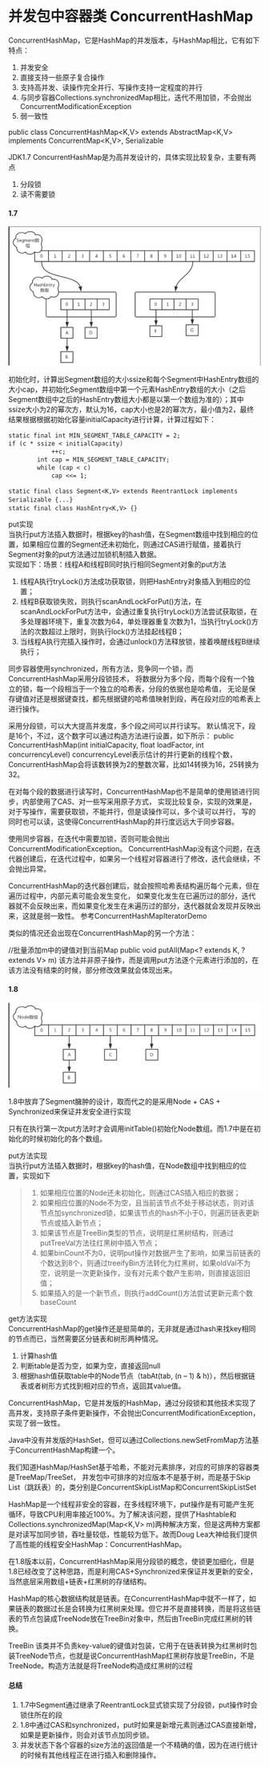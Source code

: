 # 并发包中容器类	ConcurrentHashMap

ConcurrentHashMap，它是HashMap的并发版本，与HashMap相比，它有如下特点：
1. 并发安全
2. 直接支持一些原子复合操作
3. 支持高并发、读操作完全并行、写操作支持一定程度的并行
4. 与同步容器Collections.synchronizedMap相比，迭代不用加锁，不会抛出ConcurrentModificationException
5. 弱一致性

public class ConcurrentHashMap<K,V> extends AbstractMap<K,V> implements ConcurrentMap<K,V>, Serializable

JDK1.7 ConcurrentHashMap是为高并发设计的，具体实现比较复杂，主要有两点
1. 分段锁
2. 读不需要锁
#### 1.7
![avatar](1.7.png)

初始化时，计算出Segment数组的大小ssize和每个Segment中HashEntry数组的大小cap，并初始化Segment数组中第一个元素HashEntry数组的大小（之后Segment数组中之后的HashEntry数组大小都是以第一个数组为准的）；其中ssize大小为2的幂次方，默认为16，cap大小也是2的幂次方，最小值为2，最终结果根据根据初始化容量initialCapacity进行计算，计算过程如下：
```
static final int MIN_SEGMENT_TABLE_CAPACITY = 2;
if (c * ssize < initialCapacity)
            ++c;
        int cap = MIN_SEGMENT_TABLE_CAPACITY;
        while (cap < c)
            cap <<= 1;
```
`static final class Segment<K,V> extends ReentrantLock implements Serializable {...}`       
`static final class HashEntry<K,V> {}`

put实现       
当执行put方法插入数据时，根据key的hash值，在Segment数组中找到相应的位置，如果相应位置的Segment还未初始化，则通过CAS进行赋值，接着执行Segment对象的put方法通过加锁机制插入数据。      
实现如下：场景：线程A和线程B同时执行相同Segment对象的put方法
1. 线程A执行tryLock()方法成功获取锁，则把HashEntry对象插入到相应的位置；
2. 线程B获取锁失败，则执行scanAndLockForPut()方法，在scanAndLockForPut方法中，会通过重复执行tryLock()方法尝试获取锁，在多处理器环境下，重复次数为64，单处理器重复次数为1，当执行tryLock()方法的次数超过上限时，则执行lock()方法挂起线程B；
3. 当线程A执行完插入操作时，会通过unlock()方法释放锁，接着唤醒线程B继续执行；

同步容器使用synchronized，所有方法，竞争同一个锁，而ConcurrentHashMap采用分段锁技术，
将数据分为多个段，而每个段有一个独立的锁，每一个段相当于一个独立的哈希表，分段的依据也是哈希值，
无论是保存键值对还是根据键查找，都先根据键的哈希值映射到段，再在段对应的哈希表上进行操作。

采用分段锁，可以大大提高并发度，多个段之间可以并行读写。
默认情况下，段是16个，不过，这个数字可以通过构造方法进行设置，如下所示：
public ConcurrentHashMap(int initialCapacity, float loadFactor, int concurrencyLevel)
concurrencyLevel表示估计的并行更新的线程个数，ConcurrentHashMap会将该数转换为2的整数次幂，比如14转换为16，25转换为32。

在对每个段的数据进行读写时，ConcurrentHashMap也不是简单的使用锁进行同步，内部使用了CAS、对一些写采用原子方式，
实现比较复杂，实现的效果是，对于写操作，需要获取锁，不能并行，但是读操作可以，多个读可以并行，
写的同时也可以读，这使得ConcurrentHashMap的并行度远远大于同步容器。

使用同步容器，在迭代中需要加锁，否则可能会抛出ConcurrentModificationException。
ConcurrentHashMap没有这个问题，在迭代器创建后，在迭代过程中，如果另一个线程对容器进行了修改，迭代会继续，不会抛出异常。

ConcurrentHashMap的迭代器创建后，就会按照哈希表结构遍历每个元素，但在遍历过程中，内部元素可能会发生变化，
如果变化发生在已遍历过的部分，迭代器就不会反映出来，而如果变化发生在未遍历过的部分，迭代器就会发现并反映出来，这就是弱一致性。
参考ConcurrentHashMapIteratorDemo

类似的情况还会出现在ConcurrentHashMap的另一个方法：

//批量添加m中的键值对到当前Map
public void putAll(Map<? extends K, ? extends V> m)
该方法并非原子操作，而是调用put方法逐个元素进行添加的，在该方法没有结束的时候，部分修改效果就会体现出来。

#### 1.8

![avatar](1.8.png)

1.8中放弃了Segment臃肿的设计，取而代之的是采用Node + CAS + Synchronized来保证并发安全进行实现

只有在执行第一次put方法时才会调用initTable()初始化Node数组。而1.7中是在初始化的时候初始化的各个数组。

put方法实现       
当执行put方法插入数据时，根据key的hash值，在Node数组中找到相应的位置，实现如下
>1. 如果相应位置的Node还未初始化，则通过CAS插入相应的数据；
>2. 如果相应位置的Node不为空，且当前该节点不处于移动状态，则对该节点加synchronized锁，如果该节点的hash不小于0，则遍历链表更新节点或插入新节点；
>3. 如果该节点是TreeBin类型的节点，说明是红黑树结构，则通过putTreeVal方法往红黑树中插入节点；
>4. 如果binCount不为0，说明put操作对数据产生了影响，如果当前链表的个数达到8个，则通过treeifyBin方法转化为红黑树，如果oldVal不为空，说明是一次更新操作，没有对元素个数产生影响，则直接返回旧值；
>5. 如果插入的是一个新节点，则执行addCount()方法尝试更新元素个数baseCount

get方法实现         
ConcurrentHashMap的get操作还是挺简单的，无非就是通过hash来找key相同的节点而已，当然需要区分链表和树形两种情况。    
1. 计算hash值
2. 判断table是否为空，如果为空，直接返回null
3. 根据hash值获取table中的Node节点（tabAt(tab, (n – 1) & h)），然后根据链表或者树形方式找到相对应的节点，返回其value值。

ConcurrentHashMap，它是并发版的HashMap，通过分段锁和其他技术实现了高并发，支持原子条件更新操作，不会抛出ConcurrentModificationException，实现了弱一致性。

Java中没有并发版的HashSet，但可以通过Collections.newSetFromMap方法基于ConcurrentHashMap构建一个。

我们知道HashMap/HashSet基于哈希，不能对元素排序，对应的可排序的容器类是TreeMap/TreeSet，
并发包中可排序的对应版本不是基于树，而是基于Skip List（跳跃表）的，类分别是ConcurrentSkipListMap和ConcurrentSkipListSet

HashMap是一个线程非安全的容器，在多线程环境下，put操作是有可能产生死循环，导致CPU利用率接近100%。为了解决该问题，提供了Hashtable和Collections.synchronizedMap(Map<K,V> m)两种解决方案，但是这两种方案都是对读写加同步锁，吞吐量较低，性能较为低下。故而Doug Lea大神给我们提供了高性能的线程安全HashMap：ConcurrentHashMap。

在1.8版本以前，ConcurrentHashMap采用分段锁的概念，使锁更加细化，但是1.8已经改变了这种思路，而是利用CAS+Synchronized来保证并发更新的安全，当然底层采用数组+链表+红黑树的存储结构。

HashMap的核心数据结构就是链表。在ConcurrentHashMap中就不一样了，如果链表的数据过长是会转换为红黑树来处理。但它并不是直接转换，而是将这些链表的节点包装成TreeNode放在TreeBin对象中，然后由TreeBin完成红黑树的转换。

TreeBin 该类并不负责key-value的键值对包装，它用于在链表转换为红黑树时包装TreeNode节点，也就是说ConcurrentHashMap红黑树存放是TreeBin，不是TreeNode。构造方法就是将TreeNode构造成红黑树的过程

#### 总结
1. 1.7中Segment通过继承了ReentrantLock显式锁实现了分段锁，put操作时会锁住所在的段
2. 1.8中通过CAS和synchronized，put时如果是新增元素则通过CAS直接新增，如果是更新操作，则会对该节点加同步锁。
3. 并发状态下各个容器的size方法的返回值是一个不精确的值，因为在进行统计的时候有其他线程正在进行插入和删除操作。